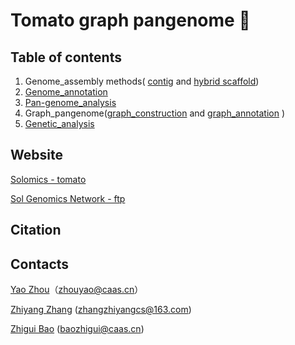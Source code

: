 # Tomato graph pangenome :tomato: 



## Table of contents

1.  Genome_assembly methods( [contig](1.Genome_assembly/1.contig/Readme.md) and [hybrid scaffold](1.Genome_assembly/2.scaffold/Readme.md))
2.  [Genome_annotation](2.Genome_annotation/Readme.md)
3.  [Pan-genome_analysis]( 3.Pan-genome_analysis/Readme.md)
4.  Graph_pangenome([graph_construction](4.Graph_pangenome/1.construction_graph_genome/Readme.md) and [graph_annotation](4.Graph_pangenome/2.graphAnnotation/Readme.md) )
5.  [Genetic_analysis](5.Genetic_analysis/Readme.md)



## Website

[Solomics - tomato](http://solomics.agis.org.cn/tomato/)

[Sol Genomics Network - ftp](https://solgenomics.net/ftp/genomes/TGG/)



## Citation



## Contacts

[Yao Zhou](https://github.com/YaoZhou89)（zhouyao@caas.cn）

[Zhiyang Zhang](https://github.com/zhangzhiyangcs) (zhangzhiyangcs@163.com)

[Zhigui Bao](https://github.com/baozg) (baozhigui@caas.cn)


